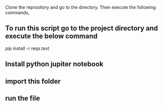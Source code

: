 Clone the reprository and go to the directory. Then execute the following commands,

## To run this script go to the project directory and execute the below command
pip install -r reqs.text

## Install python jupiter notebook
## import this folder
## run the file
